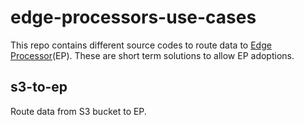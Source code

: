 # edge-processors-use-cases

This repo contains different source codes to route data to [Edge Processor](https://docs.splunk.com/Documentation/SplunkCloud/9.0.2303/EdgeProcessor/AboutEdgeProcessorSolution)(EP). These are short term solutions to allow EP adoptions.

## s3-to-ep

Route data from S3 bucket to EP.